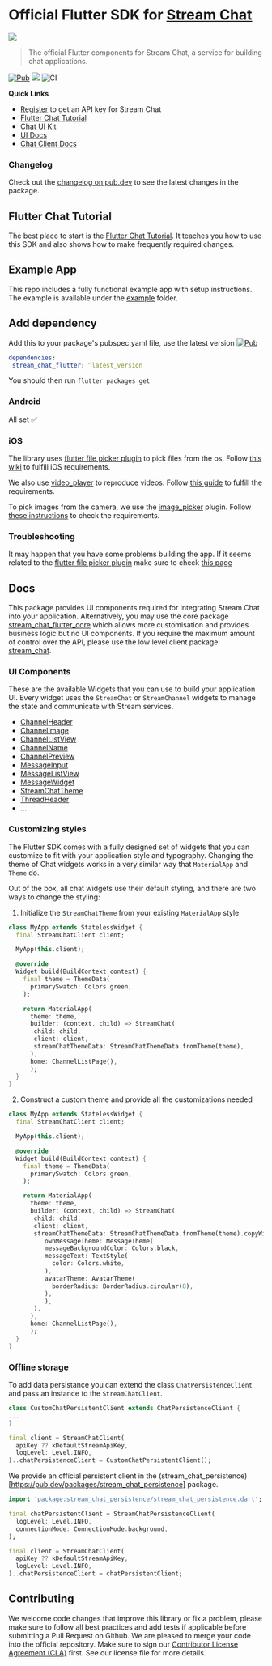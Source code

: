 # Official Flutter SDK for [Stream Chat](https://getstream.io/chat/)

![](https://raw.githubusercontent.com/GetStream/stream-chat-flutter/master/images/sdk_hero_v4.png)

> The official Flutter components for Stream Chat, a service for
> building chat applications.

[![Pub](https://img.shields.io/pub/v/stream_chat_flutter.svg)](https://pub.dartlang.org/packages/stream_chat_flutter)
![](https://img.shields.io/badge/platform-flutter%20%7C%20flutter%20web-ff69b4.svg?style=flat-square)
![CI](https://github.com/GetStream/stream-chat-flutter/workflows/stream_flutter_workflow/badge.svg?branch=master)

**Quick Links**

- [Register](https://getstream.io/chat/trial/) to get an API key for Stream Chat
- [Flutter Chat Tutorial](https://getstream.io/chat/flutter/tutorial/) 
- [Chat UI Kit](https://getstream.io/chat/ui-kit/)
- [UI Docs](https://getstream.io/chat/docs/sdk/flutter/stream_chat_flutter/introduction/)
- [Chat Client Docs](https://getstream.io/chat/docs/flutter-dart/?language=dart)

### Changelog

Check out the [changelog on pub.dev](https://pub.dev/packages/stream_chat_flutter/changelog) to see the latest changes in the package.

## Flutter Chat Tutorial

The best place to start is the [Flutter Chat Tutorial](https://getstream.io/chat/flutter/tutorial/).
It teaches you how to use this SDK and also shows how to make frequently required changes.

## Example App

This repo includes a fully functional example app with setup instructions.
The example is available under the [example](https://github.com/GetStream/stream-chat-flutter/tree/master/packages/stream_chat_flutter/example) folder.

## Add dependency
Add this to your package's pubspec.yaml file, use the latest version [![Pub](https://img.shields.io/pub/v/stream_chat_flutter.svg)](https://pub.dartlang.org/packages/stream_chat_flutter)
```yaml
dependencies:
 stream_chat_flutter: ^latest_version
```

You should then run `flutter packages get`

### Android

All set ✅

### iOS

The library uses [flutter file picker plugin](https://github.com/miguelpruivo/flutter_file_picker) to pick
files from the os.
Follow [this wiki](https://github.com/miguelpruivo/flutter_file_picker/wiki/Setup#ios) to fulfill iOS requirements.

We also use [video_player](https://pub.dev/packages/video_player) to reproduce videos. Follow [this guide](https://pub.dev/packages/video_player#installation) to fulfill the requirements.

To pick images from the camera, we use the [image_picker](https://pub.dev/packages/image_picker) plugin.
Follow [these instructions](https://pub.dev/packages/image_picker#ios) to check the requirements.

### Troubleshooting

It may happen that you have some problems building the app.
If it seems related to the [flutter file picker plugin](https://github.com/miguelpruivo/flutter_file_picker) make sure to check [this page](https://github.com/miguelpruivo/flutter_file_picker/wiki/Troubleshooting) 

## Docs

This package provides UI components required for integrating Stream Chat into your application.
Alternatively, you may use the core package [stream_chat_flutter_core](https://github.com/GetStream/stream-chat-flutter/tree/master/packages/stream_chat_flutter_core) which allows more customisation and provides business logic but no UI components.
If you require the maximum amount of control over the API, please use the low level client package: [stream_chat](https://github.com/GetStream/stream-chat-flutter/tree/master/packages/stream_chat).

### UI Components

These are the available Widgets that you can use to build your application UI.
Every widget uses the `StreamChat` or `StreamChannel` widgets to manage the state and communicate with Stream services.

- [ChannelHeader](https://pub.dev/documentation/stream_chat_flutter/latest/stream_chat_flutter/ChannelHeader-class.html)
- [ChannelImage](https://pub.dev/documentation/stream_chat_flutter/latest/stream_chat_flutter/ChannelImage-class.html)
- [ChannelListView](https://pub.dev/documentation/stream_chat_flutter/latest/stream_chat_flutter/ChannelListView-class.html)
- [ChannelName](https://pub.dev/documentation/stream_chat_flutter/latest/stream_chat_flutter/ChannelName-class.html)
- [ChannelPreview](https://pub.dev/documentation/stream_chat_flutter/latest/stream_chat_flutter/ChannelPreview-class.html)
- [MessageInput](https://pub.dev/documentation/stream_chat_flutter/latest/stream_chat_flutter/MessageInput-class.html)
- [MessageListView](https://pub.dev/documentation/stream_chat_flutter/latest/stream_chat_flutter/MessageListView-class.html)
- [MessageWidget](https://pub.dev/documentation/stream_chat_flutter/latest/stream_chat_flutter/MessageWidget-class.html)
- [StreamChatTheme](https://pub.dev/documentation/stream_chat_flutter/latest/stream_chat_flutter/StreamChatTheme-class.html)
- [ThreadHeader](https://pub.dev/documentation/stream_chat_flutter/latest/stream_chat_flutter/ThreadHeader-class.html)
- ...

### Customizing styles

The Flutter SDK comes with a fully designed set of widgets that you can customize to fit with your application style and typography.
Changing the theme of Chat widgets works in a very similar way that `MaterialApp` and `Theme` do.

Out of the box, all chat widgets use their default styling, and there are two ways to change the styling:

  1. Initialize the `StreamChatTheme` from your existing `MaterialApp` style
  ```dart
  class MyApp extends StatelessWidget {
    final StreamChatClient client;

    MyApp(this.client);

    @override
    Widget build(BuildContext context) {
      final theme = ThemeData(
        primarySwatch: Colors.green,
      );

      return MaterialApp(
        theme: theme,
        builder: (context, child) => StreamChat(
         child: child,
         client: client,
         streamChatThemeData: StreamChatThemeData.fromTheme(theme),
        ),
        home: ChannelListPage(),
        );
    }
  }
  ```

  2. Construct a custom theme and provide all the customizations needed
  ```dart
  class MyApp extends StatelessWidget {
    final StreamChatClient client;

    MyApp(this.client);

    @override
    Widget build(BuildContext context) {
      final theme = ThemeData(
        primarySwatch: Colors.green,
      );

      return MaterialApp(
        theme: theme,
        builder: (context, child) => StreamChat(
         child: child,
         client: client,
         streamChatThemeData: StreamChatThemeData.fromTheme(theme).copyWith(
            ownMessageTheme: MessageTheme(
            messageBackgroundColor: Colors.black,
            messageText: TextStyle(
              color: Colors.white,
            ),
            avatarTheme: AvatarTheme(
              borderRadius: BorderRadius.circular(8),
            ),
            ),
         ),
        ),
        home: ChannelListPage(),
        );
    }
  }
  ```
  
### Offline storage 

To add data persistance you can extend the class `ChatPersistenceClient` and pass an instance to the `StreamChatClient`.

```dart
class CustomChatPersistentClient extends ChatPersistenceClient {
...
}

final client = StreamChatClient(
  apiKey ?? kDefaultStreamApiKey,
  logLevel: Level.INFO,
)..chatPersistenceClient = CustomChatPersistentClient();
```

We provide an official persistent client in the (stream_chat_persistence)[https://pub.dev/packages/stream_chat_persistence] package.

```dart
import 'package:stream_chat_persistence/stream_chat_persistence.dart';

final chatPersistentClient = StreamChatPersistenceClient(
  logLevel: Level.INFO,
  connectionMode: ConnectionMode.background,
);

final client = StreamChatClient(
  apiKey ?? kDefaultStreamApiKey,
  logLevel: Level.INFO,
)..chatPersistenceClient = chatPersistentClient;
```

## Contributing

We welcome code changes that improve this library or fix a problem,
please make sure to follow all best practices and add tests if applicable before submitting a Pull Request on Github.
We are pleased to merge your code into the official repository.
Make sure to sign our [Contributor License Agreement (CLA)](https://docs.google.com/forms/d/e/1FAIpQLScFKsKkAJI7mhCr7K9rEIOpqIDThrWxuvxnwUq2XkHyG154vQ/viewform) first.
See our license file for more details.
